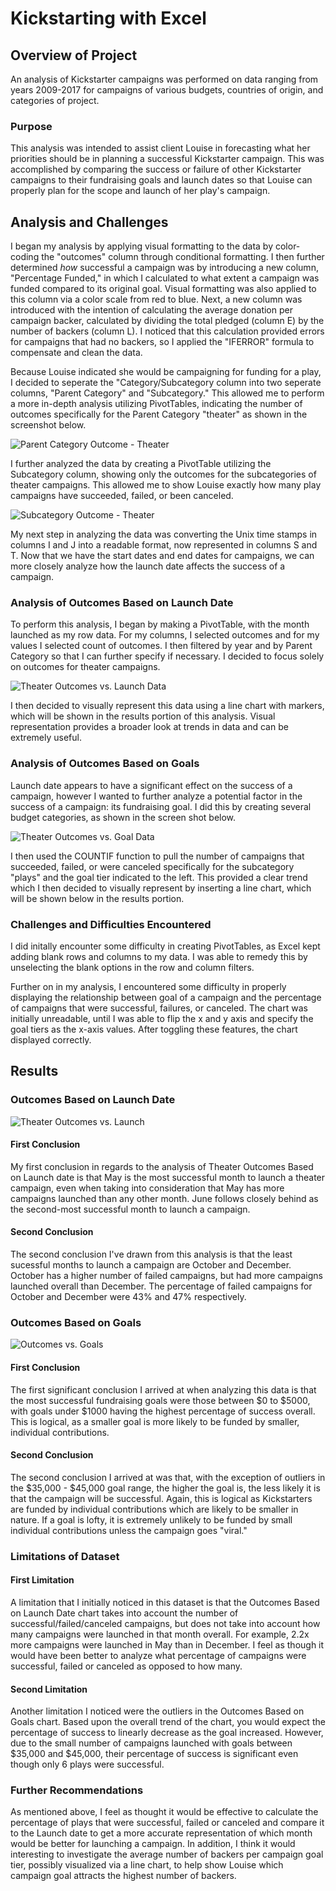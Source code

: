 # Kickstarting with Excel

## Overview of Project
An analysis of Kickstarter campaigns was performed on data ranging from years 2009-2017 for campaigns of various budgets, countries of origin, and categories of project. 
### Purpose
This analysis was intended to assist client Louise in forecasting what her priorities should be in planning a successful Kickstarter campaign. This was accomplished by comparing the success or failure of other Kickstarter campaigns to their fundraising goals and launch dates so that Louise can properly plan for the scope and launch of her play's campaign.
## Analysis and Challenges
I began my analysis by applying visual formatting to the data by color-coding the "outcomes" column through conditional formatting. I then further determined *how* successful a campaign was by introducing a new column, "Percentage Funded," in which I calculated to what extent a campaign was funded compared to its original goal. Visual formatting was also applied to this column via a color scale from red to blue. Next, a new column was introduced with the intention of calculating the average donation per campaign backer, calculated by dividing the total pledged (column E) by the number of backers (column L). I noticed that this calculation provided errors for campaigns that had no backers, so I applied the "IFERROR" formula to compensate and clean the data. 

Because Louise indicated she would be campaigning for funding for a play, I decided to seperate the "Category/Subcategory column into two seperate columns, "Parent Category" and "Subcategory." This allowed me to perform a more in-depth analysis utilizing PivotTables, indicating the number of outcomes specifically for the Parent Category "theater" as shown in the screenshot below.

![Parent Category Outcome - Theater](Screenshots/ParentCategoryOutcomesScreenshot.png)

I further analyzed the data by creating a PivotTable utilizing the Subcategory column, showing only the outcomes for the subcategories of theater campaigns. This allowed me to show Louise exactly how many play campaigns have succeeded, failed, or been canceled.

![Subcategory Outcome - Theater](Screenshots/SubcategoryOutcomesScreenshot.png)

My next step in analyzing the data was converting the Unix time stamps in columns I and J into a readable format, now represented in columns S and T. Now that we have the start dates and end dates for campaigns, we can more closely analyze how the launch date affects the success of a campaign.

### Analysis of Outcomes Based on Launch Date

To perform this analysis, I began by making a PivotTable, with the month launched as my row data. For my columns, I selected outcomes and for my values I selected count of outcomes. I then filtered by year and by Parent Category so that I can further specify if necessary. I decided to focus solely on outcomes for theater campaigns.

![Theater Outcomes vs. Launch Data](Screenshots/TheaterOutcomeVsLaunchScreenshot.png)

I then decided to visually represent this data using a line chart with markers, which will be shown in the results portion of this analysis. Visual representation provides a broader look at trends in data and can be extremely useful.

### Analysis of Outcomes Based on Goals

Launch date appears to have a significant effect on the success of a campaign, however I wanted to further analyze a potential factor in the success of a campaign: its fundraising goal. I did this by creating several budget categories, as shown in the screen shot below.

![Theater Outcomes vs. Goal Data](Screenshots/OutcomesBasedonGoal.png)

I then used the COUNTIF function to pull the number of campaigns that succeeded, failed, or were canceled specifically for the subcategory "plays" and the goal tier indicated to the left. This provided a clear trend which I then decided to visually represent by inserting a line chart, which will be shown below in the results portion.

### Challenges and Difficulties Encountered

I did initally encounter some difficulty in creating PivotTables, as Excel kept adding blank rows and columns to my data. I was able to remedy this by unselecting the blank options in the row and column filters.

Further on in my analysis, I encountered some difficulty in properly displaying the relationship between goal of a campaign and the percentage of campaigns that were successful, failures, or canceled. The chart was initially unreadable, until I was able to flip the x and y axis and specify the goal tiers as the x-axis values. After toggling these features, the chart displayed correctly.

## Results

### Outcomes Based on Launch Date

![Theater Outcomes vs. Launch](Resources/Theater_Outcomes_vs_Launch.png)

#### First Conclusion

My first conclusion in regards to the analysis of Theater Outcomes Based on Launch date is that May is the most successful month to launch a theater campaign, even when taking into consideration that May has more campaigns launched than any other month. June follows closely behind as the second-most successful month to launch a campaign.

#### Second Conclusion

The second conclusion I've drawn from this analysis is that the least sucessful months to launch a campaign are October and December. October has a higher number of failed campaigns, but had more campaigns launched overall than December. The percentage of failed campaigns for October and December were 43% and 47% respectively.

### Outcomes Based on Goals

![Outcomes vs. Goals](Resources/Outcomes_vs_Goals.png)

#### First Conclusion

The first significant conclusion I arrived at when analyzing this data is that the most successful fundraising goals were those between $0 to $5000, with goals under $1000 having the highest percentage of success overall. This is logical, as a smaller goal is more likely to be funded by smaller, individual contributions.

#### Second Conclusion

The second conclusion I arrived at was that, with the exception of outliers in the $35,000 - $45,000 goal range, the higher the goal is, the less likely it is that the campaign will be successful. Again, this is logical as Kickstarters are funded by individual contributions which are likely to be smaller in nature. If a goal is lofty, it is extremely unlikely to be funded by small individual contributions unless the campaign goes "viral."

### Limitations of Dataset

#### First Limitation

A limitation that I initially noticed in this dataset is that the Outcomes Based on Launch Date chart takes into account the number of successful/failed/canceled campaigns, but does not take into account how many campaigns were launched in that month overall. For example, 2.2x more campaigns were launched in May than in December. I feel as though it would have been better to analyze what percentage of campaigns were successful, failed or canceled as opposed to how many.

#### Second Limitation

Another limitation I noticed were the outliers in the Outcomes Based on Goals chart. Based upon the overall trend of the chart, you would expect the percentage of success to linearly decrease as the goal increased. However, due to the small number of campaigns launched with goals between $35,000 and $45,000, their percentage of success is significant even though only 6 plays were successful. 

### Further Recommendations

As mentioned above, I feel as thought it would be effective to calculate the percentage of plays that were successful, failed or canceled and compare it to the Launch date to get a more accurate representation of which month would be better for launching a campaign. In addition, I think it would interesting to investigate the average number of backers per campaign goal tier, possibly visualized via a line chart, to help show Louise which campaign goal attracts the highest number of backers.

